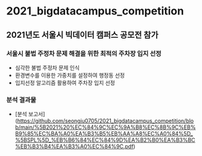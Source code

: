 # 2021_bigdatacampus_competition
## 2021년도 서울시 빅데이터 캠퍼스 공모전 참가
### 서울시 불법 주정차 문제 해결을 위한 최적의 주차장 입지 선정

- 심각한 불법 주정차 문제 인식
- 환경변수를 이용한 가중치를 설정하여 행정동 선정
- 입지선정 알고리즘 활용하여 주차장 입지 선정

### 분석 결과물
- [분석 보고서]
(https://github.com/seongju0705/2021_bigdatacampus_competition/blob/main/%5B2021%20%EC%84%9C%EC%9A%B8%EC%8B%9C%EB%B9%85%EC%BA%A0%EA%B3%B5%EB%AA%A8%EC%A0%84%5D_%5BSPL%5D_%EB%B6%84%EC%84%9D%EA%B2%B0%EA%B3%BC%EB%B3%B4%EA%B3%A0%EC%84%9C.pdf)
